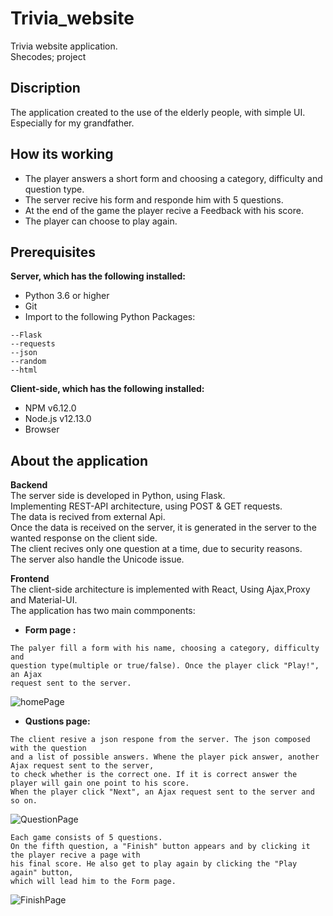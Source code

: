 # Trivia_website
Trivia website application.\
Shecodes; project

## Discription
The application created to the use of the elderly people, with simple UI.\
Especially for my grandfather.

## How its working
- The player answers a short form and choosing a category, difficulty and question type.
- The server recive his form and responde him with 5 questions.
- At the end of the game the player recive a Feedback with his score.
- The player can choose to play again.

## Prerequisites
**Server, which has the following installed:**
- Python 3.6 or higher
- Git
- Import to the following Python Packages:
```
--Flask
--requests
--json
--random
--html
```

**Client-side, which has the following installed:**

- NPM v6.12.0
- Node.js v12.13.0
- Browser

## About the application

**Backend**\
The server side is developed in Python, using Flask.\
Implementing REST-API architecture, using POST & GET requests.\
The data is recived from external Api.\
Once the data is received on the server, it is generated in the server to the wanted response on the client side.\
The client recives only one question at a time, due to security reasons.\
The server also handle the Unicode issue.


**Frontend**\
The client-side architecture is implemented with React, Using Ajax,Proxy and Material-UI.\
The application has two main commponents:
- **Form page :**
```
The palyer fill a form with his name, choosing a category, difficulty and
question type(multiple or true/false). Once the player click "Play!", an Ajax 
request sent to the server.
```
![homePage](https://user-images.githubusercontent.com/45918656/86247926-d7125900-bbb5-11ea-9fd9-1dbfc4adbed1.png)

- **Qustions page:**
```
The client resive a json respone from the server. The json composed with the question
and a list of possible answers. Whene the player pick answer, another Ajax request sent to the server,
to check whether is the correct one. If it is correct answer the player will gain one point to his score.
When the player click "Next", an Ajax request sent to the server and so on.
```

![QuestionPage](https://user-images.githubusercontent.com/45918656/86248206-3bcdb380-bbb6-11ea-9c31-155e19b4b16e.png)

```
Each game consists of 5 questions.
On the fifth question, a "Finish" button appears and by clicking it the player recive a page with 
his final score. He also get to play again by clicking the "Play again" button,
which will lead him to the Form page.
```

![FinishPage](https://user-images.githubusercontent.com/45918656/86248218-40926780-bbb6-11ea-8bfc-b2608803cd64.png)



